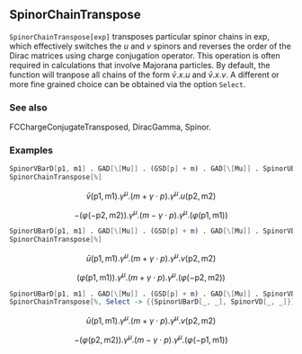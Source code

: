 ##  SpinorChainTranspose 

`SpinorChainTranspose[exp]` transposes particular spinor chains in exp, which effectively switches the $u$ and $v$ spinors and reverses the order of the Dirac matrices using charge conjugation operator. This operation is often required in calculations that involve Majorana particles. By default, the function will tranpose all chains of the form $\bar{v}.x.u$ and $\bar{v}.x.v$. A different or more fine grained choice can be obtained via the option `Select`.

###  See also 

FCChargeConjugateTransposed, DiracGamma, Spinor.

###  Examples 

```mathematica
SpinorVBarD[p1, m1] . GAD[\[Mu]] . (GSD[p] + m) . GAD[\[Mu]] . SpinorUD[p2, m2]
SpinorChainTranspose[%]
```

$$\bar{v}(\text{p1},\text{m1}).\gamma ^{\mu }.(m+\gamma \cdot p).\gamma ^{\mu }.u(\text{p2},\text{m2})$$

$$-(\varphi (-\text{p2},\text{m2})).\gamma ^{\mu }.(m-\gamma \cdot p).\gamma ^{\mu }.(\varphi (\text{p1},\text{m1}))$$

```mathematica
SpinorUBarD[p1, m1] . GAD[\[Mu]] . (GSD[p] + m) . GAD[\[Mu]] . SpinorVD[p2, m2]
SpinorChainTranspose[%]
```

$$\bar{u}(\text{p1},\text{m1}).\gamma ^{\mu }.(m+\gamma \cdot p).\gamma ^{\mu }.v(\text{p2},\text{m2})$$

$$(\varphi (\text{p1},\text{m1})).\gamma ^{\mu }.(m+\gamma \cdot p).\gamma ^{\mu }.(\varphi (-\text{p2},\text{m2}))$$

```mathematica
SpinorUBarD[p1, m1] . GAD[\[Mu]] . (GSD[p] + m) . GAD[\[Mu]] . SpinorVD[p2, m2]
SpinorChainTranspose[%, Select -> {{SpinorUBarD[_, _], SpinorVD[_, _]}}]
```

$$\bar{u}(\text{p1},\text{m1}).\gamma ^{\mu }.(m+\gamma \cdot p).\gamma ^{\mu }.v(\text{p2},\text{m2})$$

$$-(\varphi (\text{p2},\text{m2})).\gamma ^{\mu }.(m-\gamma \cdot p).\gamma ^{\mu }.(\varphi (-\text{p1},\text{m1}))$$